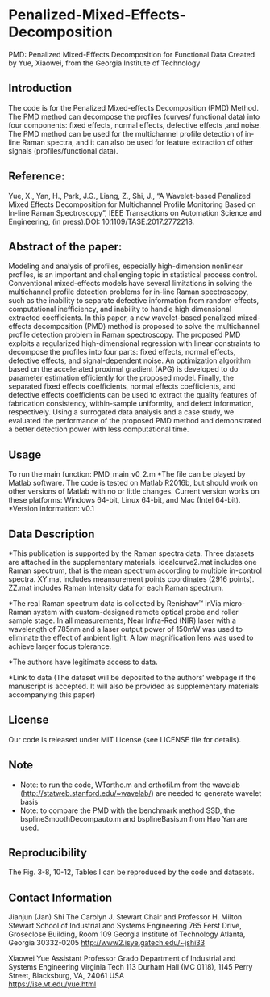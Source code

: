 # Penalized-Mixed-Effects-Decomposition
PMD: Penalized Mixed-Effects Decomposition for Functional Data
Created by Yue, Xiaowei, from the Georgia Institute of Technology
## Introduction
The code is for the Penalized Mixed-effects Decomposition (PMD) Method. 
The PMD method can decompose the profiles (curves/ functional data) into four components: fixed effects, normal effects, defective effects ,and noise. The PMD method can be used for the multichannel profile detection of in-line Raman spectra, and it can also be used for feature extraction of other signals (profiles/functional data). 

## Reference:
Yue, X., Yan, H., Park, J.G., Liang, Z., Shi, J., “A Wavelet-based Penalized Mixed Effects Decomposition for Multichannel Profile Monitoring Based on In-line Raman Spectroscopy”, IEEE Transactions on Automation Science and Engineering, (in press).DOI: 10.1109/TASE.2017.2772218.


## Abstract of the paper:
Modeling and analysis of profiles, especially high-dimension nonlinear profiles, is an important and challenging topic in statistical process control. Conventional mixed-effects models have several limitations in solving the multichannel profile detection problems for in-line Raman spectroscopy, such as the inability to separate defective information from random effects, computational inefficiency, and inability to handle high dimensional extracted coefficients. In this paper, a new wavelet-based penalized mixed-effects decomposition (PMD) method is proposed to solve the multichannel profile detection problem in Raman spectroscopy. The proposed PMD exploits a regularized high-dimensional regression with linear constraints to decompose the profiles into four parts: fixed effects, normal effects, defective effects, and signal-dependent noise. An optimization algorithm based on the accelerated proximal gradient (APG) is developed to do parameter estimation efficiently for the proposed model. Finally, the separated fixed effects coefficients, normal effects coefficients, and defective effects coefficients can be used to extract the quality features of fabrication consistency, within-sample uniformity, and defect information, respectively. Using a surrogated data analysis and a case study, we evaluated the performance of the proposed PMD method and demonstrated a better detection power with less computational time.

## Usage
To run the main function: PMD_main_v0_2.m
*The file can be played by Matlab software. The code is tested on Matlab R2016b, but should work on other versions of Matlab with no or little changes. Current version works on these platforms: Windows 64-bit, Linux 64-bit, and Mac (Intel 64-bit).
*Version information: v0.1

## Data Description
*This publication is supported by the Raman spectra data. Three datasets are attached in the supplementary materials.
idealcurve2.mat includes one Raman spectrum, that is the mean spectrum according to multiple in-control spectra.
XY.mat includes meansurement points coordinates (2916 points).
ZZ.mat includes Raman Intensity data for each Raman spectrum.

*The real Raman spectrum data is collected by Renishaw™ inVia micro-Raman system with custom-designed remote optical probe and roller sample stage. In all measurements, Near Infra-Red (NIR) laser with a wavelength of 785nm and a laser output power of 150mW was used to eliminate the effect of ambient light. A low magnification lens was used to achieve larger focus tolerance.

*The authors have legitimate access to data. 

*Link to data (The dataset will be deposited to the authors’ webpage if the manuscript is accepted. It will also be provided as supplementary materials accompanying this paper)


## License
Our code is released under MIT License (see LICENSE file for details).


## Note
* Note: to run the code, WTortho.m and orthofil.m from the wavelab (http://statweb.stanford.edu/~wavelab/) are needed to generate wavelet basis
* Note: to compare the PMD with the benchmark method SSD, the bsplineSmoothDecompauto.m and bsplineBasis.m from Hao Yan are used. 

## Reproducibility
The Fig. 3-8, 10-12, Tables I can be reproduced by the code and datasets.


## Contact Information

Jianjun (Jan) Shi
The Carolyn J. Stewart Chair and Professor
H. Milton Stewart School of Industrial and Systems Engineering
765 Ferst Drive, Groseclose Building, Room 109
Georgia Institute of Technology
Atlanta, Georgia 30332-0205
http://www2.isye.gatech.edu/~jshi33

Xiaowei Yue
Assistant Professor 
Grado Department of Industrial and Systems Engineering
Virginia Tech
113 Durham Hall (MC 0118), 1145 Perry Street, Blacksburg, VA, 24061 USA 	
https://ise.vt.edu/yue.html
